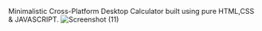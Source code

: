Minimalistic Cross-Platform Desktop Calculator built using pure HTML,CSS & JAVASCRIPT.
![Screenshot (11)](https://github.com/user-attachments/assets/1d869d0a-a6ac-466e-8b64-90c6f570efe3)
